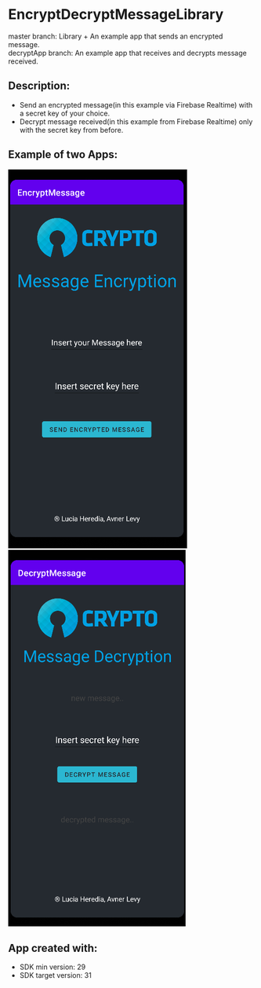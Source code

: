 # EncryptDecryptMessageLibrary


master branch: Library + An example app that sends an encrypted message.<br>
decryptApp branch: An example app that receives and decrypts message received.<br>


## Description:
- Send an encrypted message(in this example via Firebase Realtime) with a secret key of your choice.
- Decrypt message received(in this example from Firebase Realtime) only with the secret key from before.


## Example of two Apps:
 <img src = "ExampleApps/EncryptAppp.png"> <img src = "ExampleApps/DecryptApp.png">


## App created with:
* SDK min version: 29
* SDK target version: 31
